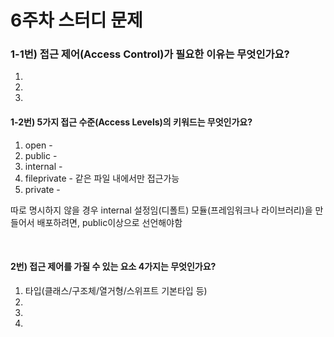 # 6주차 스터디 문제

### 1-1번) 접근 제어(Access Control)가 필요한 이유는 무엇인가요?

 1. 
 2. 
 3. 

#### 1-2번) 5가지 접근 수준(Access Levels)의 키워드는 무엇인가요?
1) open        - 
2) public      - 
3) internal    - 
4) fileprivate - 같은 파일 내에서만 접근가능
5) private     -

따로 명시하지 않을 경우 internal 설정임(디폴트)
모듈(프레임워크나 라이브러리)을 만들어서 배포하려면, public이상으로 선언해야함

&nbsp;

#### 2번) 접근 제어를 가질 수 있는 요소 4가지는 무엇인가요?
1) 타입(클래스/구조체/열거형/스위프트 기본타입 등)
2) 
3) 
4) 



